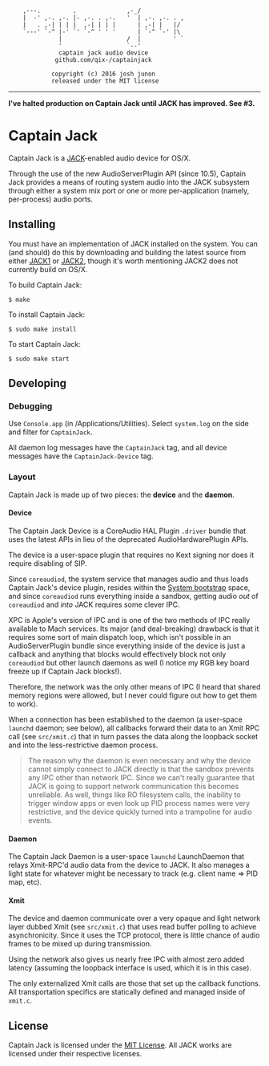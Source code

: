 ```
	,---.         .              ,-_/
	|  -' ,-. ,-. |- ,-. . ,-.   '  | ,-. ,-. . ,
	|   . ,-| | | |  ,-| | | |      | ,-| |   |/
	`---' `-^ |-' `' `-^ ' ' '      | `-^ `-' |\
	          |                  /  |         ' `
	          '                  `--'
	          captain jack audio device
	         github.com/qix-/captainjack

	        copyright (c) 2016 josh junon
	        released under the MIT license
```

---

**I've halted production on Captain Jack until JACK has improved. See #3.**

# Captain Jack

Captain Jack is a [JACK](http://jackaudio.org)-enabled audio device for OS/X.

Through the use of the new AudioServerPlugin API (since 10.5), Captain Jack
provides a means of routing system audio into the JACK subsystem through
either a system mix port or one or more per-application (namely, per-process)
audio ports.

## Installing

You must have an implementation of JACK installed on the system. You can
(and should) do this by downloading and building the latest source from either
[JACK1](https://github.com/jackaudio/jack1.git) or
[JACK2](https://github.com/jackaudio/jack2.git), though it's worth mentioning
JACK2 does not currently build on OS/X.

To build Captain Jack:

```console
$ make
```

To install Captain Jack:

```console
$ sudo make install
```

To start Captain Jack:

```console
$ sudo make start
```

## Developing
### Debugging
Use `Console.app` (in /Applications/Utilities). Select `system.log` on the side
and filter for `CaptainJack`.

All daemon log messages have the `CaptainJack` tag, and all device messages
have the `CaptainJack-Device` tag.

### Layout
Captain Jack is made up of two pieces: the **device** and the **daemon**.

#### Device
The Captain Jack Device is a CoreAudio HAL Plugin `.driver` bundle that uses
the latest APIs in lieu of the deprecated AudioHardwarePlugin APIs.

The device is a user-space plugin that requires no Kext signing nor does it
require disabling of SIP.

Since `coreaudiod`, the system service that manages audio and thus loads
Captain Jack's device plugin, resides within the
[System bootstrap](https://developer.apple.com/library/mac/technotes/tn2083/_index.html#//apple_ref/doc/uid/DTS10003794-CH1-SUBSECTION10)
space, and since `coreaudiod` runs everything inside a sandbox, getting
audio *out* of `coreaudiod` and *into* JACK requires some clever IPC.

XPC is Apple's version of IPC and is one of the two methods of IPC really
available to Mach services. Its major (and deal-breaking) drawback is that
it requires some sort of main dispatch loop, which isn't possible in an
AudioServerPlugin bundle since everything inside of the device is just a
callback and anything that blocks would effectively block not only `coreaudiod`
but other launch daemons as well (I notice my RGB key board freeze up if
Captain Jack blocks!).

Therefore, the network was the only other means of IPC (I heard that shared
memory regions were allowed, but I never could figure out how to get them
to work).

When a connection has been established to the daemon (a user-space `launchd`
daemon; see below), all callbacks forward their data to an Xmit RPC call (see
`src/xmit.c`) that in turn passes the data along the loopback socket and into
the less-restrictive daemon process.

> The reason why the daemon is even necessary and why the device cannot simply
> connect to JACK directly is that the sandbox prevents any IPC other than
> network IPC. Since we can't really guarantee that JACK is going to support
> network communication this becomes unreliable. As well, things like RO
> filesystem calls, the inability to trigger window apps or even look up PID
> process names were very restrictive, and the device quickly turned into
> a trampoline for audio events.

#### Daemon
The Captain Jack Daemon is a user-space `launchd` LaunchDaemon that relays
Xmit-RPC'd audio data from the device to JACK. It also manages a light state
for whatever might be necessary to track (e.g. client name => PID map, etc).

#### Xmit
The device and daemon communicate over a very opaque and light network layer
dubbed Xmit (see `src/xmit.c`) that uses read buffer polling to achieve
asynchronicity. Since it uses the TCP protocol, there is little chance of
audio frames to be mixed up during transmission.

Using the network also gives us nearly free IPC with almost zero added latency
(assuming the loopback interface is used, which it is in this case).

The only externalized Xmit calls are those that set up the callback functions.
All transportation specifics are statically defined and managed inside of
`xmit.c`.

## License
Captain Jack is licensed under the [MIT License](LICENSE).
All JACK works are licensed under their respective licenses.
